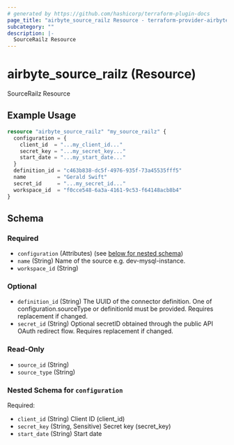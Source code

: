 ```yaml
---
# generated by https://github.com/hashicorp/terraform-plugin-docs
page_title: "airbyte_source_railz Resource - terraform-provider-airbyte"
subcategory: ""
description: |-
  SourceRailz Resource
---
```


# airbyte_source_railz (Resource)

SourceRailz Resource

## Example Usage

```terraform
resource "airbyte_source_railz" "my_source_railz" {
  configuration = {
    client_id  = "...my_client_id..."
    secret_key = "...my_secret_key..."
    start_date = "...my_start_date..."
  }
  definition_id = "c463b838-dc5f-4976-935f-73a45535fff5"
  name          = "Gerald Swift"
  secret_id     = "...my_secret_id..."
  workspace_id  = "f0cce548-6a3a-4161-9c53-f64148acb8b4"
}
```

<!-- schema generated by tfplugindocs -->
## Schema

### Required

- `configuration` (Attributes) (see [below for nested schema](#nestedatt--configuration))
- `name` (String) Name of the source e.g. dev-mysql-instance.
- `workspace_id` (String)

### Optional

- `definition_id` (String) The UUID of the connector definition. One of configuration.sourceType or definitionId must be provided. Requires replacement if changed.
- `secret_id` (String) Optional secretID obtained through the public API OAuth redirect flow. Requires replacement if changed.

### Read-Only

- `source_id` (String)
- `source_type` (String)

<a id="nestedatt--configuration"></a>
### Nested Schema for `configuration`

Required:

- `client_id` (String) Client ID (client_id)
- `secret_key` (String, Sensitive) Secret key (secret_key)
- `start_date` (String) Start date


